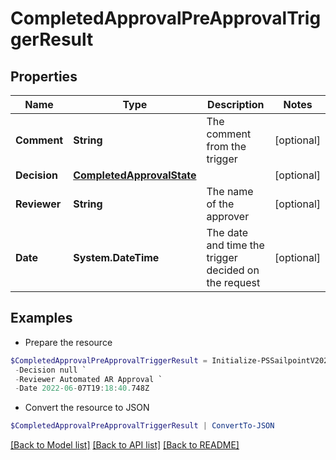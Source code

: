 # CompletedApprovalPreApprovalTriggerResult
## Properties

Name | Type | Description | Notes
------------ | ------------- | ------------- | -------------
**Comment** | **String** | The comment from the trigger | [optional] 
**Decision** | [**CompletedApprovalState**](CompletedApprovalState.md) |  | [optional] 
**Reviewer** | **String** | The name of the approver | [optional] 
**Date** | **System.DateTime** | The date and time the trigger decided on the request | [optional] 

## Examples

- Prepare the resource
```powershell
$CompletedApprovalPreApprovalTriggerResult = Initialize-PSSailpointV2024CompletedApprovalPreApprovalTriggerResult  -Comment This request was autoapproved by our automated ETS subscriber `
 -Decision null `
 -Reviewer Automated AR Approval `
 -Date 2022-06-07T19:18:40.748Z
```

- Convert the resource to JSON
```powershell
$CompletedApprovalPreApprovalTriggerResult | ConvertTo-JSON
```

[[Back to Model list]](../README.md#documentation-for-models) [[Back to API list]](../README.md#documentation-for-api-endpoints) [[Back to README]](../README.md)

